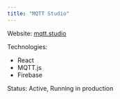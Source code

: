 ```yaml
---
title: "MQTT Studio"
---
```


Website: [mqtt.studio](https://mqtt.studio)

Technologies:
- React
- MQTT.js
- Firebase

Status: Active, Running in production
